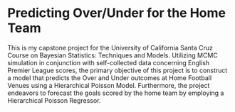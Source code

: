 # Predicting Over/Under for the Home Team

This is my capstone project for the University of California Santa Cruz Course on Bayesian Statistics: Techniques and Models. Utilizing MCMC simulation in conjunction with self-collected data concerning English Premier League scores, the primary objective of this project is to construct a model that predicts the Over and Under outcomes at Home Football Venues using a Hierarchical Poisson Model. Furthermore, the project endeavors to forecast the goals scored by the home team by employing a Hierarchical Poisson Regressor.

